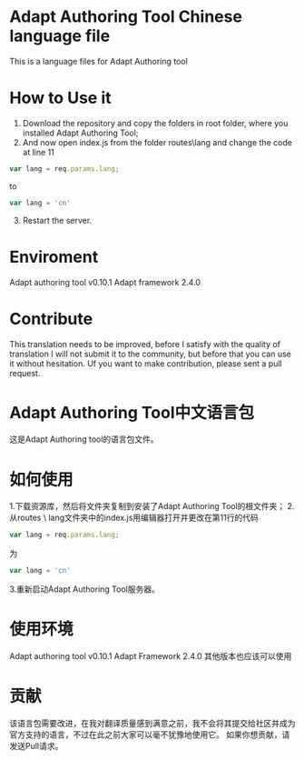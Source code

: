 # Adapt Authoring Tool Chinese language file
This is a language files for Adapt Authoring tool

# How to Use it
1. Download the repository and copy the folders in root folder, where you installed Adapt Authoring Tool;
2. And now open index.js from the folder routes\lang and change the code at line 11 
```javascript
var lang = req.params.lang;
```
to
```javascript
var lang = 'cn'
```

3. Restart the server. 

# Enviroment
Adapt authoring tool v0.10.1
Adapt framework 2.4.0

# Contribute
This translation needs to be improved, before I satisfy with the quality of translation I will not submit it to the community, but before that you can use it without hesitation.
Uf you want to make contribution, please sent a pull request.

# Adapt Authoring Tool中文语言包
这是Adapt Authoring tool的语言包文件。

# 如何使用
1.下载资源库，然后将文件夹复制到安装了Adapt Authoring Tool的根文件夹；
2.从routes \ lang文件夹中的index.js用编辑器打开并更改在第11行的代码
```javascript
var lang = req.params.lang;
```
为
```javascript
var lang = 'cn'
```

3.重新启动Adapt Authoring Tool服务器。

# 使用环境
Adapt authoring tool v0.10.1
Adapt Framework 2.4.0
其他版本也应该可以使用

# 贡献
该语言包需要改进，在我对翻译质量感到满意之前，我不会将其提交给社区并成为官方支持的语言，不过在此之前大家可以毫不犹豫地使用它。
如果你想贡献，请发送Pull请求。

